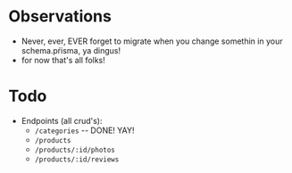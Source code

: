 # Observations

- Never, ever, EVER forget to migrate when you change somethin in your schema.pŕisma, ya dingus!
- for now that's all folks!

# Todo
- Endpoints (all crud's):
    - `/categories`  -- DONE! YAY!
    - `/products`
    - `/products/:id/photos`
    - `/products/:id/reviews`
